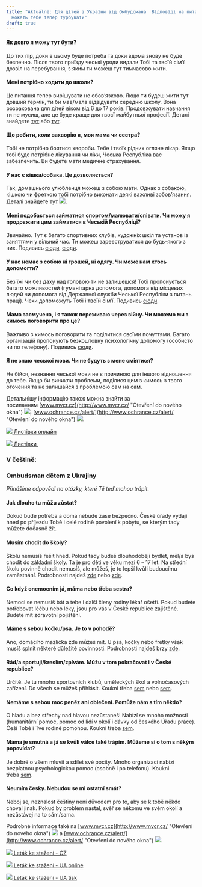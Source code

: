 ```yaml
---
title: "Aktuálně: Для дітей з України від Омбудсмана  Відповіді на питання, які
  можеть тебе тепер турбувати"
draft: true
---
```

#### Як довго я можу тут бути?

До тих пір, доки в цьому буде потреба та доки вдома знову не буде безпечно. Після твого приїзду чеські уряди видали Тобі та твоїй сім’ї дозвіл на перебування, з яким ти можеш тут тимчасово жити.

#### Мені потрібно ходити до школи?

Це питання тепер вирішувати не обов’язково. Якщо ти будеш жити тут довший термін, ти би мав/мала відвідувати середню школу. Вона розрахована для дітей віком від 6 до 17 років. Продовжувати навчання ти не мусиш, але це буде краще для твоєї майбутньої професії. Деталі знайдете [тут](https://www.edu.cz/ukrajina/%d0%b4%d0%bb%d1%8f-%d1%83%d0%ba%d1%80%d0%b0%d1%97%d0%bd%d1%86%d1%96%d0%b2/) або [тут](https://shkola.cz/).

#### Що робити, коли захворію я, моя мама чи сестра?

Тобі не потрібно боятися хвороби. Тебе і твоїх рідних огляне лікар. Якщо тобі буде потрібне лікування чи ліки, Чеська Республіка вас забезпечить. Ви будете мати медичне страхування.

#### У нас є кішка/собака. Це дозволяється?

Так, домашнього улюбленця можеш з собою мати. Однак з собакою, кішкою чи фреткою тобі потрібно виконати деякі важливі зобов’язання. Деталі знайдете [тут](http://www.ochrance.cz/alert/ "Otevření do nového okna") ![](https://deti.ochrance.cz/aktualne/dlja-ditei-z-ukrajini-vid-ombudsmana-ombudsman-detem-z-ukrajiny/typo3/ext/od_linkdesc/icons/external.gif).

#### Мені подобається займатися спортом/малювати/співати. Чи можу я продовжити цим займатися в Чеській Республіці?

Звичайно. Тут є багато спортивних клубів, художніх шкіл та установ із заняттями у вільний час. Ти можеш зареєструватися до будь-якого з них. Подивись [сюди](https://detiukrajiny.cz/ua/), [сюди](https://sites.google.com/luzanky.cz/ukrajina/).

#### У нас немає з собою ні грошей, ні одягу. Чи може нам хтось допомогти?

Без їжі чи без даху над головою ти не залишешся! Тобі пропонується багато можливостей (гуманітарна допомога, допомога від місцевих людей чи допомога від Державної служби Чеської Республіки з питань праці). Чехи допоможуть Тобі і твоїй сім’ї. Подивись [сюди](https://www.nasiukrajinci.cz/).

#### Мама засмучена, і я також переживаю через війну. Чи можемо ми з кимось поговорити про це?

Важливо з кимось поговорити та поділитися своїми почуттями. Багато організацій пропонують безкоштовну психологічну допомогу (особисто чи по телефону). Подивись [сюди](https://www.mvcr.cz/clanek/psychologicka-pomoc-pro-obcany-valka-na-ukrajine.aspx).

#### Я не знаю чеської мови. Чи не будуть з мене сміятися?

Не бійся, незнання чеської мови не є причиною для іншого відношення до тебе. Якщо би виникли проблеми, поділися цим з кимось з твого оточення та не залишайся з проблемою сам на сам.



Детальнішу інформацію також можна знайти за посиланням [www.mvcr.cz](http://www.mvcr.cz/ "Otevření do nového okna") ![](https://deti.ochrance.cz/aktualne/dlja-ditei-z-ukrajini-vid-ombudsmana-ombudsman-detem-z-ukrajiny/typo3/ext/od_linkdesc/icons/external.gif), [www.ochrance.cz/alert/](http://www.ochrance.cz/alert/ "Otevření do nového okna") ![](https://deti.ochrance.cz/aktualne/dlja-ditei-z-ukrajini-vid-ombudsmana-ombudsman-detem-z-ukrajiny/typo3/ext/od_linkdesc/icons/external.gif).

[![](https://deti.ochrance.cz/aktualne/dlja-ditei-z-ukrajini-vid-ombudsmana-ombudsman-detem-z-ukrajiny/typo3/ext/od_linkdesc/icons/pdf.gif) Листівки онлайн](https://www.ochrance.cz/uploads-deti/user_upload/Prilohy/Detem_z_Ukrajiny/Ombudsman_detem_z_ukrajiny__UA_-_pro_TISK__01.pdf "Otevření do nového okna") 

[![](https://deti.ochrance.cz/aktualne/dlja-ditei-z-ukrajini-vid-ombudsmana-ombudsman-detem-z-ukrajiny/typo3/ext/od_linkdesc/icons/pdf.gif) Листівки ](https://www.ochrance.cz/uploads-deti/user_upload/Prilohy/Detem_z_Ukrajiny/Ombudsman_detem_z_ukrajiny__UA_-_pro_ONLINE__01.pdf "Otevření do nového okna")



### V češtině:

### Ombudsman dětem z Ukrajiny

*Přinášíme odpovědi na otázky, které Tě teď mohou trápit.*

#### Jak dlouho tu můžu zůstat?

Dokud bude potřeba a doma nebude zase bezpečno. České úřady vydají hned po příjezdu Tobě i celé rodině povolení k pobytu, se kterým tady můžete dočasně žít.

#### Musím chodit do školy?

Školu nemusíš řešit hned. Pokud tady budeš dlouhodoběji bydlet, měl/a bys chodit do základní školy. Ta je pro děti ve věku mezi 6 – 17 let. Na střední školu povinně chodit nemusíš, ale můžeš, je to lepší kvůli budoucímu zaměstnání. Podrobnosti najdeš [zde](https://www.edu.cz/ukrajina/%d0%b4%d0%bb%d1%8f-%d1%83%d0%ba%d1%80%d0%b0%d1%97%d0%bd%d1%86%d1%96%d0%b2/) nebo [zde](https://shkola.cz/).

#### Co když onemocním já, máma nebo třeba sestra?

Nemoci se nemusíš bát a tebe i další členy rodiny lékař ošetří. Pokud budete potřebovat léčbu nebo léky, jsou pro vás v České republice zajištěné. Budete mít zdravotní pojištění.

#### Máme s sebou kočku/psa. Je to v pohodě?

Ano, domácího mazlíčka zde můžeš mít. U psa, kočky nebo fretky však musíš splnit některé důležité povinnosti. Podrobnosti najdeš brzy [zde](https://www.ochrance.cz/alert/).

#### Rád/a sportuji/kreslím/zpívám. Můžu v tom pokračovat i v České republice?

Určitě. Je tu mnoho sportovních klubů, uměleckých škol a volnočasových zařízení. Do všech se můžeš přihlásit. Koukni třeba [sem](https://detiukrajiny.cz/ua/) nebo [sem](https://sites.google.com/luzanky.cz/ukrajina/).

#### Nemáme s sebou moc peněz ani oblečení. Pomůže nám s tím někdo?

O hladu a bez střechy nad hlavou nezůstaneš! Nabízí se mnoho možnosti (humanitární pomoc, pomoc od lidí v okolí i dávky od českého Úřadu práce). Češi Tobě i Tvé rodině pomohou. Koukni třeba [sem](https://www.nasiukrajinci.cz/).

#### Máma je smutná a já se kvůli válce také trápím. Můžeme si o tom s někým popovídat?

Je dobré o všem mluvit a sdílet své pocity. Mnoho organizací nabízí bezplatnou psychologickou pomoc (osobně i po telefonu). Koukni třeba [sem](https://www.mvcr.cz/clanek/psychologicka-pomoc-pro-obcany-valka-na-ukrajine.aspx).

#### Neumím česky. Nebudou se mi ostatní smát?

Neboj se, neznalost češtiny není důvodem pro to, aby se k tobě někdo choval jinak. Pokud by problém nastal, svěř se někomu ve svém okolí a nezůstávej na to sám/sama.

Podrobné informace také na [www.mvcr.cz](http://www.mvcr.cz/ "Otevření do nového okna") ![](https://deti.ochrance.cz/aktualne/dlja-ditei-z-ukrajini-vid-ombudsmana-ombudsman-detem-z-ukrajiny/typo3/ext/od_linkdesc/icons/external.gif) a [www.ochrance.cz/alert/](http://www.ochrance.cz/alert/ "Otevření do nového okna") ![](https://deti.ochrance.cz/aktualne/dlja-ditei-z-ukrajini-vid-ombudsmana-ombudsman-detem-z-ukrajiny/typo3/ext/od_linkdesc/icons/external.gif).

[![](https://deti.ochrance.cz/aktualne/dlja-ditei-z-ukrajini-vid-ombudsmana-ombudsman-detem-z-ukrajiny/typo3/ext/od_linkdesc/icons/pdf.gif) Leták ke stažení - CZ](https://www.ochrance.cz/uploads-deti/user_upload/Prilohy/Detem_z_Ukrajiny/ombudsman-detem-z-ukrajiny-cze.pdf "Otevření do nového okna")

[![](https://deti.ochrance.cz/aktualne/dlja-ditei-z-ukrajini-vid-ombudsmana-ombudsman-detem-z-ukrajiny/typo3/ext/od_linkdesc/icons/pdf.gif) Leták ke stažení - UA online](https://www.ochrance.cz/uploads-deti/user_upload/Prilohy/Detem_z_Ukrajiny/Ombudsman_detem_z_ukrajiny__UA_-_pro_TISK__01.pdf "Otevření do nového okna") 

[![](https://deti.ochrance.cz/aktualne/dlja-ditei-z-ukrajini-vid-ombudsmana-ombudsman-detem-z-ukrajiny/typo3/ext/od_linkdesc/icons/pdf.gif) Leták ke stažení - UA tisk](https://www.ochrance.cz/uploads-deti/user_upload/Prilohy/Detem_z_Ukrajiny/Ombudsman_detem_z_ukrajiny__UA_-_pro_ONLINE__01.pdf "Otevření do nového okna")